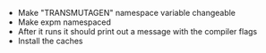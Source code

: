 - Make "TRANSMUTAGEN" namespace variable changeable
- Make expm namespaced
- After it runs it should print out a message with the compiler flags
- Install the caches

